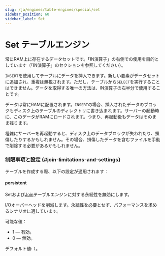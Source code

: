 ```yaml
---
slug: /ja/engines/table-engines/special/set
sidebar_position: 60
sidebar_label: Set
---
```


# Set テーブルエンジン

常にRAM上に存在するデータセットです。「IN演算子」の右側での使用を目的としています（「IN演算子」のセクションを参照してください）。

`INSERT`を使用してテーブルにデータを挿入できます。新しい要素がデータセットに追加され、重複は無視されます。ただし、テーブルから`SELECT`を実行することはできません。データを取得する唯一の方法は、IN演算子の右半分で使用することです。

データは常にRAMに配置されます。`INSERT`の場合、挿入されたデータのブロックもディスク上のテーブルのディレクトリに書き込まれます。サーバーの起動時に、このデータがRAMにロードされます。つまり、再起動後もデータはそのまま残ります。

粗雑にサーバーを再起動すると、ディスク上のデータブロックが失われたり、損傷したりするかもしれません。その場合、損傷したデータを含むファイルを手動で削除する必要があるかもしれません。

### 制限事項と設定 {#join-limitations-and-settings}

テーブルを作成する際、以下の設定が適用されます：

#### persistent

Setおよび[Join](/docs/ja/engines/table-engines/special/join.md/#join)テーブルエンジンに対する永続性を無効にします。

I/Oオーバーヘッドを削減します。永続性を必要とせず、パフォーマンスを求めるシナリオに適しています。

可能な値：

- 1 — 有効。
- 0 — 無効。

デフォルト値: `1`。
